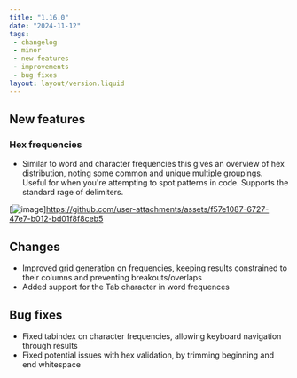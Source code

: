 ```yaml
---
title: "1.16.0"
date: "2024-11-12"
tags: 
 - changelog
 - minor
 - new features
 - improvements
 - bug fixes
layout: layout/version.liquid
---
```

## New features
### Hex frequencies
- Similar to word and character frequencies this gives an overview of hex distribution, noting some common and unique multiple groupings. Useful for when you're attempting to spot patterns in code. Supports the standard rage of delimiters.

[![image](https://github.com/user-attachments/assets/f57e1087-6727-47e7-b012-bd01f8f8ceb5)]https://github.com/user-attachments/assets/f57e1087-6727-47e7-b012-bd01f8f8ceb5


## Changes
- Improved grid generation on frequencies, keeping results constrained to their columns and preventing breakouts/overlaps
- Added support for the Tab character in word frequences

## Bug fixes
- Fixed tabindex on character frequencies, allowing keyboard navigation through results
- Fixed potential issues with hex validation, by trimming beginning and end whitespace